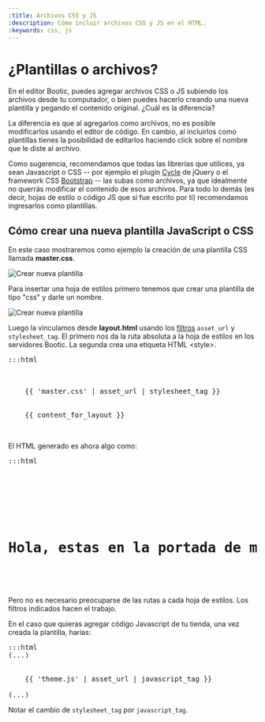 ```yaml
---
:title: Archivos CSS y JS
:description: Cómo incluir archivos CSS y JS en el HTML.
:keywords: css, js
---
```


# ¿Plantillas o archivos?

En el editor Bootic, puedes agregar archivos CSS o JS subiendo los archivos desde tu computador, o bien puedes hacerlo creando una nueva plantilla y pegando el contenido original. ¿Cuál es la diferencia?

La diferencia es que al agregarlos como archivos, no es posible modificarlos usando el editor de código. En cambio, al incluirlos como plantillas tienes la posibilidad de editarlos haciendo click sobre el nombre que le diste al archivo.

Como sugerencia, recomendamos que todas las librerías que utilices, ya sean Javascript o CSS -- por ejemplo el plugin [Cycle](http://jquery.malsup.com/cycle/) de jQuery o el framework CSS [Bootstrap](http://getbootstrap.com/) -- las subas como archivos, ya que idealmente no querrás modificar el contenido de esos archivos. Para todo lo demás (es decir, hojas de estilo o código JS que sí fue escrito por tí) recomendamos ingresarlos como plantillas.

## Cómo crear una nueva plantilla JavaScript o CSS

En este caso mostraremos como ejemplo la creación de una plantilla CSS llamada **master.css**.

<img src="/img/themes/new_template.png" alt="Crear nueva plantilla" class="right" />

Para insertar una hoja de estilos primero tenemos que crear una plantilla de tipo "css" y darle un nombre.

<img src="/img/themes/new_template2.png" alt="Crear nueva plantilla" />

Luego la vinculamos desde **layout.html** usando los <a href="#">filtros</a> <code>asset_url</code> y <code>stylesheet_tag</code>. El primero nos da la ruta absoluta a la hoja de estilos en los servidores Bootic. La segunda crea una etiqueta HTML &lt;style&gt;.

<pre>:::html
<html>
  <head>
    <title>{{ shop.name }}</title>
    {{ 'master.css' | asset_url | stylesheet_tag }}
  </head>
  <body>
    {{ content_for_layout }}
  </body>
</html>
</pre>

El HTML generado es ahora algo como:

<pre>:::html
<html>
  <head>
    <title>Mi tienda</title>
    <link href="http://static.bootic.net/themes/112/master.css" media="all" rel="stylesheet" type="text/css">
  </head>
  <body>
    <h1>Hola, estas en la portada de mi sitio!</h1>
  </body>
</html>
</pre>

Pero no es necesario preocuparse de las rutas a cada hoja de estilos. Los filtros indicados hacen el trabajo.

En el caso que quieras agregar código Javascript de tu tienda, una vez creada la plantilla, harías:

<pre>:::html
(...)
  <head>
    <title>{{ shop.name }}</title>
    {{ 'theme.js' | asset_url | javascript_tag }}
  </head>
(...)
</pre>
</div>

Notar el cambio de <code>stylesheet_tag</code> por <code>javascript_tag</code>.
